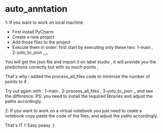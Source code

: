 # auto_anntation

1: If you want to work on local machine
* First install PyCharm
* Create a new project 
* Add those files to the project
* Execute them in order: first start by executing  only these two:  1-main , 2-yolo_to_json ,,,,
 
 You will get the json file and import it on label studio , it will provide you the predictions correctly but with so much points ,
 
 That's why i added the process_all_files code to minimise the number of points to 4 . 


 
 Try out again with : 1-main , 2-process_all_files , 3-yolo_to_json  ,, and see the difference.
 PS: you need to install the required libraries and adjust the paths accordingly.

 2: If you want to work on a virtual notebook you just need to ceate a notebook copy paste the code of the files, and adjust the paths accordingly.

 That's IT !! Easy peasy :)

 
 
